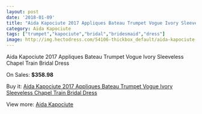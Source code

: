 ```yaml
---
layout: post
date: '2018-01-09'
title: "Aida Kapociute 2017 Appliques Bateau Trumpet Vogue Ivory Sleeveless Chapel Train Bridal Dress"
category: Aida Kapociute
tags: ["trumpet","kapociute","bridal","bridesmaid","dress"]
image: http://img.hectodress.com/54106-thickbox_default/aida-kapociute-2017-appliques-bateau-trumpet-vogue-ivory-sleeveless-chapel-train-bridal-dress.jpg
---
```

Aida Kapociute 2017 Appliques Bateau Trumpet Vogue Ivory Sleeveless Chapel Train Bridal Dress

On Sales: **$358.98**
<a href="https://www.hectodress.com/aida-kapociute/16907-aida-kapociute-2017-appliques-bateau-trumpet-vogue-ivory-sleeveless-chapel-train-bridal-dress.html"><amp-img layout="responsive" width="600" height="600" src="//img.hectodress.com/54106-thickbox_default/aida-kapociute-2017-appliques-bateau-trumpet-vogue-ivory-sleeveless-chapel-train-bridal-dress.jpg" alt="Aida Kapociute 2017 Appliques Bateau Trumpet Vogue Ivory Sleeveless Chapel Train Bridal Dress 0" /></a>
<a href="https://www.hectodress.com/aida-kapociute/16907-aida-kapociute-2017-appliques-bateau-trumpet-vogue-ivory-sleeveless-chapel-train-bridal-dress.html"><amp-img layout="responsive" width="600" height="600" src="//img.hectodress.com/54107-thickbox_default/aida-kapociute-2017-appliques-bateau-trumpet-vogue-ivory-sleeveless-chapel-train-bridal-dress.jpg" alt="Aida Kapociute 2017 Appliques Bateau Trumpet Vogue Ivory Sleeveless Chapel Train Bridal Dress 1" /></a>

Buy it: [Aida Kapociute 2017 Appliques Bateau Trumpet Vogue Ivory Sleeveless Chapel Train Bridal Dress](https://www.hectodress.com/aida-kapociute/16907-aida-kapociute-2017-appliques-bateau-trumpet-vogue-ivory-sleeveless-chapel-train-bridal-dress.html "Aida Kapociute 2017 Appliques Bateau Trumpet Vogue Ivory Sleeveless Chapel Train Bridal Dress")

View more: [Aida Kapociute](https://www.hectodress.com/343-aida-kapociute "Aida Kapociute")